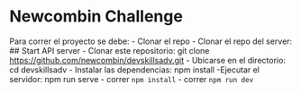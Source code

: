 # Newcombin Challenge
Para correr el proyecto se debe:
    - Clonar el repo
    - Clonar el repo del server:
        ## Start API server
        - Clonar este repositorio: git clone https://github.com/newcombin/devskillsadv.git
        - Ubicarse en el directorio: cd devskillsadv
        - Instalar las dependencias: npm install
        -Ejecutar el servidor: npm run serve
    - correr `npm install`
    - correr `npm run dev`

